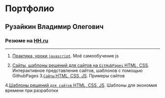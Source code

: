# Портфолио
## Рузайкин Владимир Олегович
### Резюме на [HH.ru](https://hh.ru/resume/3999d9ddff064a9a120039ed1f70336e62516d)
--------
1. [Практика, уроки `javascript`](https://github.com/Garfildus/js-practice). Моё самообучение js

2. [Сайты, шаблоны решений для сайтов на `GitHubPages` HTML, CSS](https://github.com/Garfildus/TemplateGitPages). Интерактивное представление сайтов, шаблонов с помощью GithubPages
3.[`Сайты` HTML, CSS, JS](https://github.com/Garfildus/Sites). Примеры сайтов

4.[Шаблоны решений `для сайтов` HTML, CSS, JS](https://github.com/Garfildus/TemplateForWeb). Шаблоны для экономия времени при разработки
